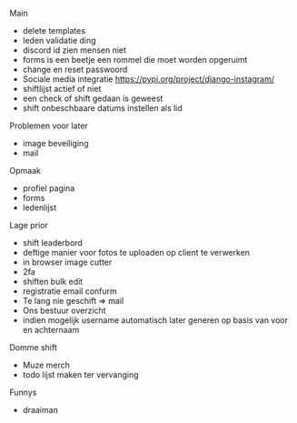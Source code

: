 Main

- delete templates
- leden validatie ding
- discord id zien mensen niet
- forms is een beetje een rommel die moet worden opgeruimt
- change en reset passwoord
- Sociale media integratie https://pypi.org/project/django-instagram/
- shiftlijst actief of niet
- een check of shift gedaan is geweest
- shift onbeschbaare datums instellen als lid

Problemen voor later

- image beveiliging
- mail

Opmaak

- profiel pagina
- forms
- ledenlijst

Lage prior

- shift leaderbord
- deftige manier voor fotos te uploaden op client te verwerken
- in browser image cutter
- 2fa
- shiften bulk edit
- registratie email confurm
- Te lang nie geschift => mail
- Ons bestuur overzicht
- indien mogelijk username automatisch later generen op basis van voor en achternaam

Domme shift

- Muze merch
- todo lijst maken ter vervanging

Funnys

- draaiman

